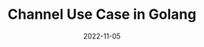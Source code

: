 ---
title: "Channel Use Case in Golang"
date: 2022-11-05
authors: ["ngoctd"]
draft: false
tags: ["basic", "golang"]
---